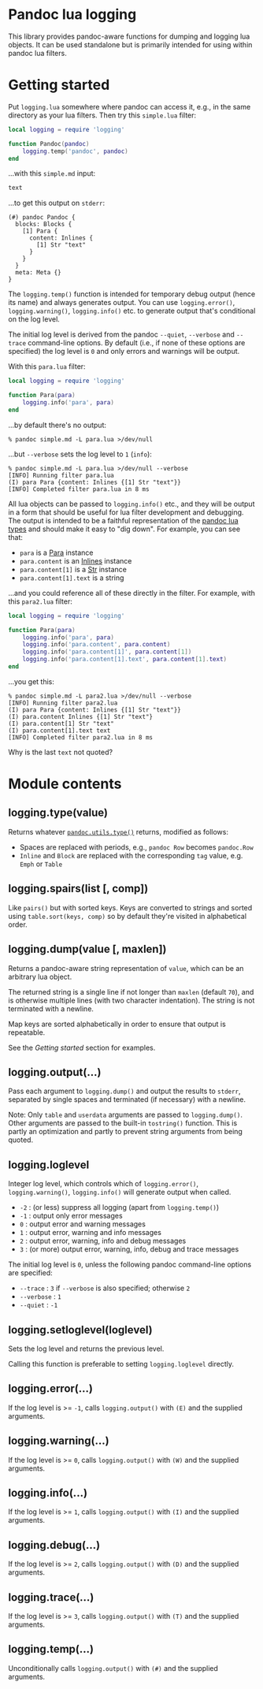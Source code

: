 # Pandoc lua logging

This library provides pandoc-aware functions for dumping and logging lua objects. It can be used standalone but is primarily intended for using within pandoc lua filters.

# Getting started

Put `logging.lua` somewhere where pandoc can access it, e.g., in the same directory as your lua filters. Then try this `simple.lua` filter:

```lua
local logging = require 'logging'

function Pandoc(pandoc)
    logging.temp('pandoc', pandoc)
end
```

...with this `simple.md` input:

```markdown
text
```

...to get this output on `stderr`:

```text
(#) pandoc Pandoc {
  blocks: Blocks {
    [1] Para {
      content: Inlines {
        [1] Str "text"
      }
    }
  }
  meta: Meta {}
}
```

The `logging.temp()` function is intended for temporary debug output (hence its name) and always generates output. You can use `logging.error()`, `logging.warning()`, `logging.info()` etc. to generate output that's conditional on the log level.

The initial log level is derived from the pandoc `--quiet`, `--verbose` and `--trace` command-line options. By default (i.e., if none of these options are specified) the log level is `0` and only errors and warnings will be output.

With this `para.lua` filter:

```lua
local logging = require 'logging'

function Para(para)
    logging.info('para', para)
end
```

...by default there's no output:

```text
% pandoc simple.md -L para.lua >/dev/null
```

...but `--verbose` sets the log level to `1` (`info`):

```text
% pandoc simple.md -L para.lua >/dev/null --verbose
[INFO] Running filter para.lua
(I) para Para {content: Inlines {[1] Str "text"}}
[INFO] Completed filter para.lua in 8 ms
```

All lua objects can be passed to `logging.info()` etc., and they will be output in a form that should be useful for lua filter development and debugging. The output is intended to be a faithful representation of the [pandoc lua types](https://pandoc.org/lua-filters.html#module-pandoc) and should make it easy to "dig down". For example, you can see that:

* `para` is a [Para](https://pandoc.org/lua-filters.html#type-para) instance
* `para.content` is an [Inlines](https://pandoc.org/lua-filters.html#type-inlines) instance
* `para.content[1]` is a [Str](https://pandoc.org/lua-filters.html#type-str) instance
* `para.content[1].text` is a string

...and you could reference all of these directly in the filter. For example, with this `para2.lua` filter:

```lua
local logging = require 'logging'

function Para(para)
    logging.info('para', para)
    logging.info('para.content', para.content)
    logging.info('para.content[1]', para.content[1])
    logging.info('para.content[1].text', para.content[1].text)
end
```

...you get this:

```text
% pandoc simple.md -L para2.lua >/dev/null --verbose
[INFO] Running filter para2.lua
(I) para Para {content: Inlines {[1] Str "text"}}
(I) para.content Inlines {[1] Str "text"}
(I) para.content[1] Str "text"
(I) para.content[1].text text
[INFO] Completed filter para2.lua in 8 ms
```

Why is the last `text` not quoted?

# Module contents

## logging.type(value)

Returns whatever [`pandoc.utils.type()`](https://pandoc.org/lua-filters.html#pandoc.utils.type) returns, modified as follows:

* Spaces are replaced with periods, e.g., `pandoc Row` becomes `pandoc.Row`
* `Inline` and `Block` are replaced with the corresponding `tag` value, e.g. `Emph` or `Table`

## logging.spairs(list [, comp])

Like `pairs()` but with sorted keys. Keys are converted to strings and sorted
using `table.sort(keys, comp)` so by default they're visited in alphabetical
order.

## logging.dump(value [, maxlen])

Returns a pandoc-aware string representation of `value`, which can be an arbitrary lua object.

The returned string is a single line if not longer than `maxlen` (default `70`), and is otherwise multiple lines (with two character indentation). The string is not terminated with a newline.

Map keys are sorted alphabetically in order to ensure that output is repeatable.

See the *Getting started* section for examples.

## logging.output(...)

Pass each argument to `logging.dump()` and output the results to `stderr`, separated by single spaces and terminated (if necessary) with a newline.

Note: Only `table` and `userdata` arguments are passed to
`logging.dump()`. Other arguments are passed to the built-in `tostring()`
function. This is partly an optimization and partly to prevent string arguments
from being quoted.

## logging.loglevel

Integer log level, which controls which of `logging.error()`, `logging.warning()`, `logging.info()` will generate output when called.

* `-2` : (or less) suppress all logging (apart from `logging.temp()`)
* `-1` : output only error messages
* `0` : output error and warning messages
* `1` : output error, warning and info messages
* `2` : output error, warning, info and debug messages
* `3` : (or more) output error, warning, info, debug and trace messages

The initial log level is `0`, unless the following pandoc command-line options are specified:

* `--trace` : `3` if `--verbose` is also specified; otherwise `2`
* `--verbose` : `1`
* `--quiet` : `-1`

## logging.setloglevel(loglevel)

Sets the log level and returns the previous level.

Calling this function is preferable to setting `logging.loglevel` directly.

## logging.error(...)

If the log level is >= `-1`, calls `logging.output()` with `(E)` and the supplied arguments.

## logging.warning(...)

If the log level is >= `0`, calls `logging.output()` with `(W)` and the supplied arguments.

## logging.info(...)

If the log level is >= `1`, calls `logging.output()` with `(I)` and the supplied arguments.

## logging.debug(...)

If the log level is >= `2`, calls `logging.output()` with `(D)` and the supplied arguments.

## logging.trace(...)

If the log level is >= `3`, calls `logging.output()` with `(T)` and the supplied arguments.

## logging.temp(...)

Unconditionally calls `logging.output()` with `(#)` and the supplied arguments.
